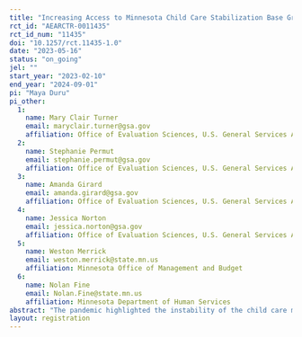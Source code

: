 ```yaml
---
title: "Increasing Access to Minnesota Child Care Stabilization Base Grants"
rct_id: "AEARCTR-0011435"
rct_id_num: "11435"
doi: "10.1257/rct.11435-1.0"
date: "2023-05-16"
status: "on_going"
jel: ""
start_year: "2023-02-10"
end_year: "2024-09-01"
pi: "Maya Duru"
pi_other:
  1:
    name: Mary Clair Turner
    email: maryclair.turner@gsa.gov
    affiliation: Office of Evaluation Sciences, U.S. General Services Administration
  2:
    name: Stephanie Permut
    email: stephanie.permut@gsa.gov
    affiliation: Office of Evaluation Sciences, U.S. General Services Administration
  3:
    name: Amanda Girard
    email: amanda.girard@gsa.gov
    affiliation: Office of Evaluation Sciences, U.S. General Services Administration
  4:
    name: Jessica Norton
    email: jessica.norton@gsa.gov
    affiliation: Office of Evaluation Sciences, U.S. General Services Administration
  5:
    name: Weston Merrick
    email: weston.merrick@state.mn.us
    affiliation: Minnesota Office of Management and Budget
  6:
    name: Nolan Fine
    email: Nolan.Fine@state.mn.us
    affiliation: Minnesota Department of Human Services
abstract: "The pandemic highlighted the instability of the child care market and put additional financial burdens on child care providers. The American Rescue Plan Act of 2021 (ARP) allocated approximately $24 billion for child care stabilization grants that Health and Human Services (HHS) Administration for Children and Families (ACF), working with states, territories, and tribes, provides as subgrants to child care providers. Minnesota’s Department of Human Services (DHS) is administering several grant programs to help stabilize the child care industry in Minnesota, including the Child Care Stabilization Base Grant (CCSBG), which is available to all eligible child care providers for monthly grant awards. As part of a portfolio to learn what works to support equitable delivery of ARP, the Office of Evaluation Sciences (OES) at the U.S. General Services Administration collaborated with DHS on a randomized evaluation that seeks to understand the extent to which additional outreach strategies and modalities are effective at increasing take-up of stabilization grants among child care providers. "
layout: registration
---
```


